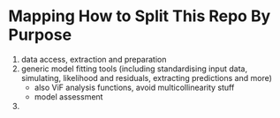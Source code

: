 # Mapping How to Split This Repo By Purpose
1) data access, extraction and preparation
2) generic model fitting tools (including standardising input data, simulating, likelihood and residuals, extracting predictions and more)
   + also ViF analysis functions, avoid multicollinearity stuff
   + model assessment
3) 

